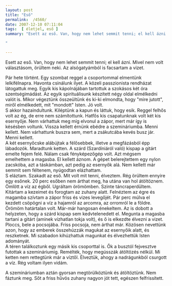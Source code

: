 ```yaml
---
layout: post
title: "Eső"
permalink:  /4560/ 
date: 2007-12-10 07:11:04
tags:  [ életjel, eső ] 
summary: "Esett az eső. Van, hogy nem lehet semmit tenni; el kell ázni. Mivel nem volt választásom, örültem neki. Az alsógatyámból is facsartam a vizet.  
"

---
```

Esett az eső. Van, hogy nem lehet semmit tenni; el kell ázni. Mivel nem volt választásom, örültem neki. Az alsógatyámból is facsartam a vizet.

Pár hete történt. Egy szombat reggel a csoportommal elmentünk lelkifélnapra. Havonta csinálunk ilyet. A közeli passzionista rendházat látogattuk meg. Egyik kis kápolnájában tartottuk a szokásos két óra szentségimádást. Az egyik spirituálisunk készített négy oldal elmélkedni valót is. Mikor végeztünk összeültünk és ki-ki elmondta, hogy "mire jutott", miről elmélkedett, mit "mondott" Isten. Jó volt.  
S akkor hazaindultunk. Kiléptünk a kapun és láttuk, hogy esik. Reggel felhős volt az ég, de erre nem számítottunk. Hatfős kis csapatunknak volt két kis esernyője. Nem várhattuk meg míg elvonul a zápor, mert már így is késésben voltunk. Vissza kellett érnünk ebédre a szemináriumba. Menni kellett. Nem várhattunk buszra sem, mert a zsákutcába kevés busz jár. Menni kellett.   
A két esernyőcske alábújtak a félősebbek, illetve a megfázásból épp lábadozók. Maradtunk ketten. A szárd (Szardíniáról való) kispap a gitárt emelte fejem felé. Nálam csak fényképezőgép volt. Azt mégsem emelhettem a magasba. El kellett áznom. A gépet belerejtettem egy nylon zacskóba, azt a táskámban, azt pedig az esernyők alá. Nem kellett már semmit sem féltenem, nyúgodtan elázhattam.  
S eláztam. Szakadt az eső. Mit volt mit tenni, élveztem. Rég örültem ennyire egy esőnek. 20 perc esőben nem árthat meg, ha utána van hol átöltöznem. Ömlött a víz az égből. Ugráltam örömömben. Szinte táncraperdültem. Kitártam a kezeimet és forogtam az zuhany alatt. Felnéztem az égre és magamba szívtam a zápor friss és vizes levegőjét. Pár perc múlva el kezdett csöpögni a víz a hajamról az arcomra, az orromról le a földre. Örömöm határtalan volt. Már-már hangosan énekeltem. Az is dobott a helyzeten, hogy a szárd kispap sem kedvtelenedett el. Megunta a magasba tartani a gitárt (aminek vízhatlan tokja volt), és ő is elkezdte élvezni a vizet. Ploccs, bele a pocsojába. Friss pocsoja, nem árthat már. Közösen nevettünk azon, hogy az emberek összehúzzák magukat az esernyőik alatt, és reszketnek. Mi szabadon kihúzhattuk magunkat és élvezhettük Isten adományát.  
A téren találkoztunk egy másik kis csoporttal is. Ők a busztól fejvesztve futottak a szemináriumig. Remélték, hogy megússzák átöltözés nélkül. Mi ketten nem rettegtünk már a víztől. Élveztük, ahogy a nadrágunkból csurgott a víz.  Rég voltam ilyen vidám.

A szemináriumban aztán gyorsan megtörülköztünk és átöltöztünk. Nem fáztunk meg. Sőt a friss hűvös zuhany nagyon jót tett, egészen felfrissített.